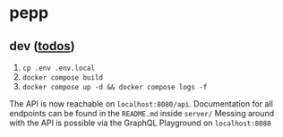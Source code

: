 # pepp
## dev ([todos](https://github.com/FachschaftMathPhysInfo/pepp/issues/1))
1. `cp .env .env.local`
2. `docker compose build`
3. `docker compose up -d && docker compose logs -f`

The API is now reachable on `localhost:8080/api`.
Documentation for all endpoints can be found in the `README.md` inside `server/`
Messing around with the API is possible via the GraphQL Playground on `localhost:8080`
